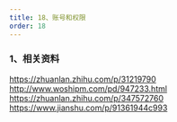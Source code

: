 ```yaml
---
title: 18、账号和权限
order: 18
---
```

### 1、相关资料
https://zhuanlan.zhihu.com/p/31219790
http://www.woshipm.com/pd/947233.html
https://zhuanlan.zhihu.com/p/347572760
https://www.jianshu.com/p/91361944c993
